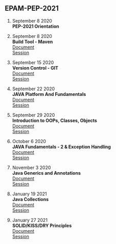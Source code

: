 ## EPAM-PEP-2021

1. September 8 2020  
**PEP-2021 Orientation** 
  
2. September 8 2020  
**Build Tool - Maven**  
[Document](https://github.com/koteshrv/EPAM-PEP-2021/blob/master/Materials/Maven-dp.pptx)  
[Session](https://attendee.gotowebinar.com/recording/5289458380627770375) 
  
3. September 15 2020  
**Version Control - GIT**  
[Document](https://github.com/koteshrv/EPAM-PEP-2021/blob/master/Materials/GIT.pdf)  
[Session](https://attendee.gotowebinar.com/recording/5462800786947965960)  
  
4. September 22 2020  
**JAVA Platform And Fundamentals**  
[Document](https://github.com/koteshrv/EPAM-PEP-2021/blob/master/Materials/Java%20Basics%20-%20part1-22nd.sept.pptx)  
[Session](https://attendee.gotowebinar.com/recording/3394929477535187976)  
  
5. September 29 2020  
**Introduction to OOPs, Classes, Objects**  
[Document](https://github.com/koteshrv/EPAM-PEP-2021/blob/master/Materials/Java%20Basics%20-%20part2-29th.sept.pptx)  
[Session](https://register.gotowebinar.com/recording/2946273757976006923)  
  
6. October 6 2020  
**JAVA Fundamentals - 2 & Exception Handling**  
[Document](https://github.com/koteshrv/EPAM-PEP-2021/blob/master/Materials/PEP-06-10-2020.pptx)  
[Session](https://attendee.gotowebinar.com/recording/175574824879483919)  
  
7. November 3 2020  
**Java Generics and Annotations**  
[Document](https://github.com/koteshrv/EPAM-PEP-2021/blob/master/Materials/PEP-06-10-2020.pptx)  
[Session](https://attendee.gotowebinar.com/recording/3255187048131959051) 
  
8. January 19 2021  
**Java Collections**  
[Document](https://github.com/koteshrv/EPAM-PEP-2021/blob/master/Materials/PEP-06-10-2020.pptx)  
[Session](https://attendee.gotowebinar.com/recording/6070702077034560520) 
  
9. January 27 2021  
**SOLID/KISS/DRY Principles**  
[Document](https://github.com/koteshrv/EPAM-PEP-2021/blob/master/Materials/PEP-06-10-2020.pptx)  
[Session](https://attendee.gotowebinar.com/recording/1014700111464964879) 
 

  
  
  

